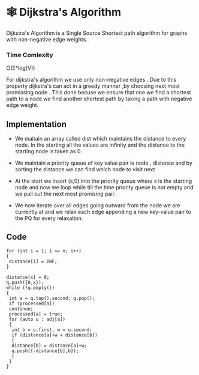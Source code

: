 # :spider_web: Dijkstra's Algorithm 

Dijkstra's Algorithm is a Single Source Shortest path algorithm for graphs with non-negative edge weights.

### Time Comlexity
O(E*log(V))

For dijkstra's algorithm we use only non-negative edges . Due to this property dijkstra's can act in a greedy manner ,by choosing next most promissing node . This done becuse we ensure that one we find a shortest path to a node we find another shortest path by taking a path with negative edge weight.

## Implementation

- We maitain an array called dist which maintains the distance to every node. In the starting all the values are infinity and the distance to the starting node is taken as 0.
- We maintain a priority queue of key value pair ie node , distance and by sorting the distance we can find which node to visit next

- At the start we insert (s,0) into the priority queue where s is the starting node and now we loop while till the time priority queue is not empty and we pull out the next most promising pair.

- We now iterate over all edges going outward from the node we are currently at and we relax each edge appending a new key-value pair to the PQ for every relaxation.

## Code 
```
for (int i = 1; i <= n; i++)
{
 distance[i] = INF;
}

distance[x] = 0;
q.push({0,x});
while (!q.empty()) 
{
 int a = q.top().second; q.pop();
 if (processed[a]) 
 continue;
 processed[a] = true;
 for (auto u : adj[a])
 {
  int b = u.first, w = u.second;
  if (distance[a]+w < distance[b]) 
  {
  distance[b] = distance[a]+w;
  q.push({-distance[b],b});
  }
 }
}
```





